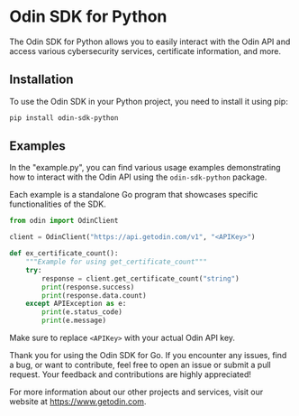 # Odin SDK for Python

The Odin SDK for Python allows you to easily interact with the Odin API and access various cybersecurity services, certificate information, and more.

## Installation

To use the Odin SDK in your Python project, you need to install it using pip:

```bash
pip install odin-sdk-python
```

## Examples

In the "example.py", you can find various usage examples demonstrating how to interact with the Odin API using the `odin-sdk-python` package.

Each example is a standalone Go program that showcases specific functionalities of the SDK.

```python
from odin import OdinClient

client = OdinClient("https://api.getodin.com/v1", "<APIKey>")

def ex_certificate_count():
    """Example for using get_certificate_count"""
    try:
        response = client.get_certificate_count("string")
        print(response.success)
        print(response.data.count)
    except APIException as e:
        print(e.status_code)
        print(e.message)
```

Make sure to replace `<APIKey>` with your actual Odin API key. 


Thank you for using the Odin SDK for Go. If you encounter any issues, find a bug, or want to contribute, feel free to open an issue or submit a pull request. Your feedback and contributions are highly appreciated!

For more information about our other projects and services, visit our website at https://www.getodin.com.